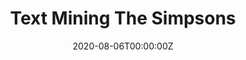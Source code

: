 ---
date: "2020-08-06T00:00:00Z"
external_link: https://htmlpreview.github.io/?https://raw.githubusercontent.com/egeminiani/tidytuesday/master/2019/week35/exploring-simpsons.html
image:
  focal_point: Smart
summary: Exploration of the most popular characters, locations, and guest stars, analysis of TV ratings, votes and episodes views, text analysis on the dialogues, sentiment analysis, topic modelling.
tags:
- data visualization
- data analysis
- text mining
- sentiment analysis
- topic modelling
- web scraping
title: Text Mining The Simpsons
---